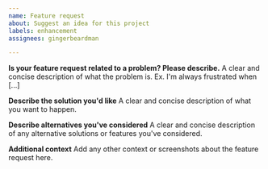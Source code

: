 ```yaml
---
name: Feature request
about: Suggest an idea for this project
labels: enhancement
assignees: gingerbeardman

---
```


<!-- If you have a question, please use Discussions (link above) -->

**Is your feature request related to a problem? Please describe.**
A clear and concise description of what the problem is. Ex. I'm always frustrated when [...]

**Describe the solution you'd like**
A clear and concise description of what you want to happen.

**Describe alternatives you've considered**
A clear and concise description of any alternative solutions or features you've considered.

**Additional context**
Add any other context or screenshots about the feature request here.

